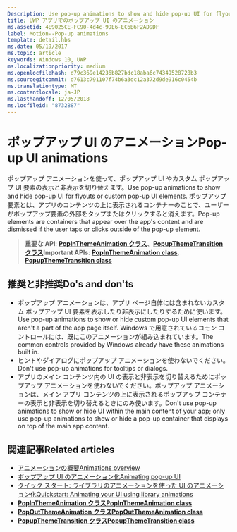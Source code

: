 ```yaml
---
Description: Use pop-up animations to show and hide pop-up UI for flyouts or custom pop-up UI elements. Pop-up elements are containers that appear over the app's content and are dismissed if the user taps or clicks outside of the pop-up element.
title: UWP アプリでのポップアップ UI のアニメーション
ms.assetid: 4E9025CE-FC90-4d4c-9DE6-EC6B6F2AD9DF
label: Motion--Pop-up animations
template: detail.hbs
ms.date: 05/19/2017
ms.topic: article
keywords: Windows 10, UWP
ms.localizationpriority: medium
ms.openlocfilehash: d79c369e14236b827bdc18aba6c74349528728b3
ms.sourcegitcommit: d7613c791107f74b6a3dc12a372d9de916c0454b
ms.translationtype: MT
ms.contentlocale: ja-JP
ms.lasthandoff: 12/05/2018
ms.locfileid: "8732887"
---
```

# <a name="pop-up-ui-animations"></a><span data-ttu-id="64284-103">ポップアップ UI のアニメーション</span><span class="sxs-lookup"><span data-stu-id="64284-103">Pop-up UI animations</span></span>



<span data-ttu-id="64284-104">ポップアップ アニメーションを使って、ポップアップ UI やカスタム ポップアップ UI 要素の表示と非表示を切り替えます。</span><span class="sxs-lookup"><span data-stu-id="64284-104">Use pop-up animations to show and hide pop-up UI for flyouts or custom pop-up UI elements.</span></span> <span data-ttu-id="64284-105">ポップアップ要素とは、アプリのコンテンツの上に表示されるコンテナーのことで、ユーザーがポップアップ要素の外部をタップまたはクリックすると消えます。</span><span class="sxs-lookup"><span data-stu-id="64284-105">Pop-up elements are containers that appear over the app's content and are dismissed if the user taps or clicks outside of the pop-up element.</span></span>

> <span data-ttu-id="64284-106">**重要な API**: [**PopInThemeAnimation クラス**](https://msdn.microsoft.com/library/windows/apps/br210383)、[**PopupThemeTransition クラス**](https://msdn.microsoft.com/library/windows/apps/hh969172)</span><span class="sxs-lookup"><span data-stu-id="64284-106">**Important APIs**: [**PopInThemeAnimation class**](https://msdn.microsoft.com/library/windows/apps/br210383), [**PopupThemeTransition class**](https://msdn.microsoft.com/library/windows/apps/hh969172)</span></span>


## <a name="dos-and-donts"></a><span data-ttu-id="64284-107">推奨と非推奨</span><span class="sxs-lookup"><span data-stu-id="64284-107">Do's and don'ts</span></span>


-   <span data-ttu-id="64284-108">ポップアップ アニメーションは、アプリ ページ自体には含まれないカスタム ポップアップ UI 要素を表示したり非表示にしたりするために使います。</span><span class="sxs-lookup"><span data-stu-id="64284-108">Use pop-up animations to show or hide custom pop-up UI elements that aren't a part of the app page itself.</span></span> <span data-ttu-id="64284-109">Windows で用意されているコモン コントロールには、既にこのアニメーションが組み込まれています。</span><span class="sxs-lookup"><span data-stu-id="64284-109">The common controls provided by Windows already have these animations built in.</span></span>
-   <span data-ttu-id="64284-110">ヒントやダイアログにポップアップ アニメーションを使わないでください。</span><span class="sxs-lookup"><span data-stu-id="64284-110">Don't use pop-up animations for tooltips or dialogs.</span></span>
-   <span data-ttu-id="64284-111">アプリのメイン コンテンツ内の UI の表示と非表示を切り替えるためにポップアップ アニメーションを使わないでください。ポップアップ アニメーションは、メイン アプリ コンテンツの上に表示されるポップアップ コンテナーの表示と非表示を切り替えるときにのみ使います。</span><span class="sxs-lookup"><span data-stu-id="64284-111">Don't use pop-up animations to show or hide UI within the main content of your app; only use pop-up animations to show or hide a pop-up container that displays on top of the main app content.</span></span>

## <a name="related-articles"></a><span data-ttu-id="64284-112">関連記事</span><span class="sxs-lookup"><span data-stu-id="64284-112">Related articles</span></span>

* [<span data-ttu-id="64284-113">アニメーションの概要</span><span class="sxs-lookup"><span data-stu-id="64284-113">Animations overview</span></span>](https://msdn.microsoft.com/library/windows/apps/mt187350)
* [<span data-ttu-id="64284-114">ポップアップ UI のアニメーション化</span><span class="sxs-lookup"><span data-stu-id="64284-114">Animating pop-up UI</span></span>](https://msdn.microsoft.com/library/windows/apps/xaml/jj649433)
* [<span data-ttu-id="64284-115">クイック スタート: ライブラリのアニメーションを使った UI のアニメーション化</span><span class="sxs-lookup"><span data-stu-id="64284-115">Quickstart: Animating your UI using library animations</span></span>](https://msdn.microsoft.com/library/windows/apps/xaml/hh452703)
* [**<span data-ttu-id="64284-116">PopInThemeAnimation クラス</span><span class="sxs-lookup"><span data-stu-id="64284-116">PopInThemeAnimation class</span></span>**](https://msdn.microsoft.com/library/windows/apps/br210383)
* [**<span data-ttu-id="64284-117">PopOutThemeAnimation クラス</span><span class="sxs-lookup"><span data-stu-id="64284-117">PopOutThemeAnimation class</span></span>**](https://msdn.microsoft.com/library/windows/apps/br210391)
* [**<span data-ttu-id="64284-118">PopupThemeTransition クラス</span><span class="sxs-lookup"><span data-stu-id="64284-118">PopupThemeTransition class</span></span>**](https://msdn.microsoft.com/library/windows/apps/hh969172)

 

 




